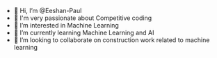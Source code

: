 - 👋 Hi, I’m @Eeshan-Paul
- 👀 I'm very passionate about Competitive coding
- 👀 I’m interested in Machine Learning
- 🌱 I’m currently learning Machine Learning and AI
- 💞️ I’m looking to collaborate on construction work related to machine learning

<!---
Eeshan-Paul/Eeshan-Paul is a ✨ special ✨ repository because its `README.md` (this file) appears on your GitHub profile.
You can click the Preview link to take a look at your changes.
--->
